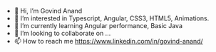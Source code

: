 - 👋 Hi, I’m Govind Anand
- 👀 I’m interested in Typescript, Angular, CSS3, HTML5, Animations.
- 🌱 I’m currently learning Angular performance, Basic Java
- 💞️ I’m looking to collaborate on ...
- 📫 How to reach me https://www.linkedin.com/in/govind-anand/

<!---
govindanandit007/govindanandit007 is a ✨ special ✨ repository because its `README.md` (this file) appears on your GitHub profile.
You can click the Preview link to take a look at your changes.
--->
